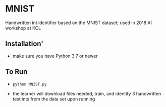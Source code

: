 # MNIST
Handwritten int identifier based on the MNIST dataset; used in 2018 AI workshop at KCL 

## Installation'

* make sure you have Python 3.7 or newer
	
## To Run 

*  `python MNIST.py`

* the learner will download files needed, train, and identify 3 handwritten test ints from the data set upon running
	
